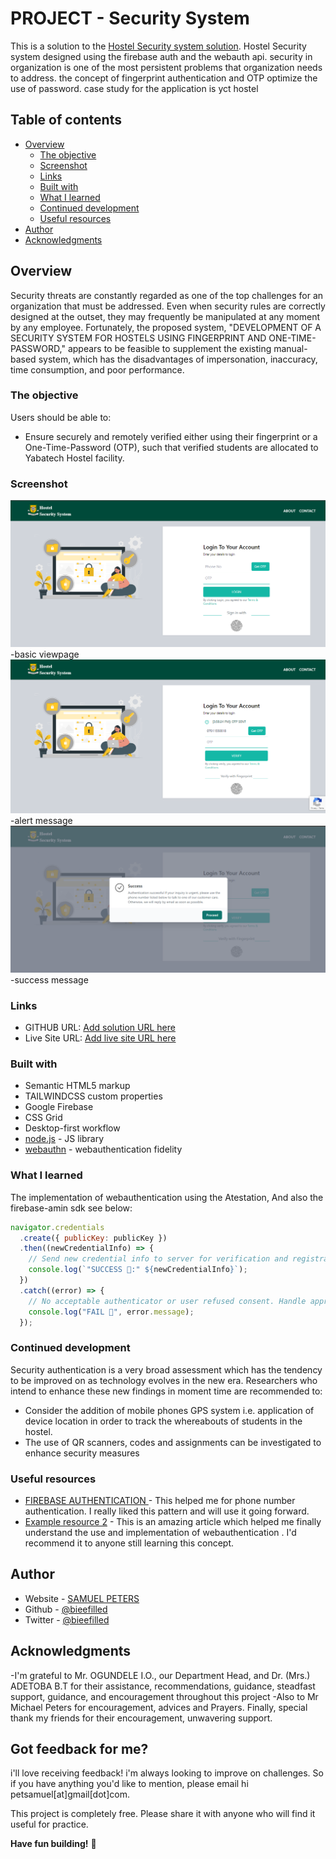 # PROJECT - Security System

This is a solution to the [Hostel Security system solution](https://www.teambiee.netlify.app/).
Hostel Security system designed using the firebase auth and the webauth api.
security in organization is one of the most persistent problems that organization needs to address.
the concept of fingerprint authentication and OTP optimize the use of password.
case study for the application is yct hostel

## Table of contents

- [Overview](#overview)
  - [The objective](#the-objective)
  - [Screenshot](#screenshot)
  - [Links](#links)
  - [Built with](#built-with)
  - [What I learned](#what-i-learned)
  - [Continued development](#continued-development)
  - [Useful resources](#useful-resources)
- [Author](#author)
- [Acknowledgments](#acknowledgments)



## Overview

Security threats are constantly regarded as one of the top challenges for an organization that must be addressed. Even when security rules are correctly designed at the outset, they may frequently be manipulated at any moment by any employee. Fortunately, the proposed system, "DEVELOPMENT OF A SECURITY SYSTEM FOR HOSTELS USING FINGERPRINT AND ONE-TIME-PASSWORD," appears to be feasible to supplement the existing manual-based system, which has the disadvantages of impersonation, inaccuracy, time consumption, and poor performance.

### The objective

Users should be able to:

- Ensure securely and remotely verified either using their fingerprint or a One-Time-Password (OTP), such that verified students are allocated to Yabatech Hostel facility.

### Screenshot

![](./public/homepage.PNG)
-basic viewpage
![](./public/otp%20sent.PNG)
-alert message
![](./public/success.PNG)
-success message

### Links

- GITHUB URL: [Add solution URL here](https://your-solution-url.com)
- Live Site URL: [Add live site URL here](https://teambiee.netlify.app)

### Built with

- Semantic HTML5 markup
- TAILWINDCSS custom properties
- Google Firebase
- CSS Grid
- Desktop-first workflow
- [node.js](https://nodjs.org/) - JS library
- [webauthn](https://w3c.org/) - webauthentication fidelity

### What I learned

The implementation of webauthentication using the Atestation, And also the firebase-amin sdk
see below:

```js
navigator.credentials
  .create({ publicKey: publicKey })
  .then((newCredentialInfo) => {
    // Send new credential info to server for verification and registration.
    console.log(`"SUCCESS 🎉:" ${newCredentialInfo}`);
  })
  .catch((error) => {
    // No acceptable authenticator or user refused consent. Handle appropriately.
    console.log("FAIL 🎉", error.message);
  });
```

### Continued development

Security authentication is a very broad assessment which has the tendency to be improved on as technology evolves in the new era. Researchers who intend to enhance these new findings in moment time are recommended to:

- Consider the addition of mobile phones GPS system i.e. application of device location in order to track the whereabouts of students in the hostel.
- The use of QR scanners, codes and assignments can be investigated to enhance security measures

### Useful resources

- [FIREBASE AUTHENTICATION ](https://console.firebase.com) - This helped me for phone number authentication. I really liked this pattern and will use it going forward.
- [Example resource 2](https://www.developer.mozilla.org) - This is an amazing article which helped me finally understand the use and implementation of webauthentication . I'd recommend it to anyone still learning this concept.

## Author

- Website - [SAMUEL PETERS](https://bieeportfolio.netlify.app)
- Github - [@bieefilled](https://github.com/@bieefilled)
- Twitter - [@bieefilled](https://www.twitter.com/@bieefilled)

## Acknowledgments

-I'm grateful to Mr. OGUNDELE I.O., our Department Head, and Dr. (Mrs.) ADETOBA B.T for their assistance, recommendations, guidance, steadfast support, guidance, and encouragement throughout this project
-Also to Mr Michael Peters for encouragement, advices and Prayers.
Finally, special thank my friends for their encouragement, unwavering support.

## Got feedback for me?

i'll love receiving feedback! i'm always looking to improve on challenges. So if you have anything you'd like to mention, please email hi petsamuel[at]gmail[dot]com.

This project is completely free. Please share it with anyone who will find it useful for practice.

**Have fun building!** 🚀
